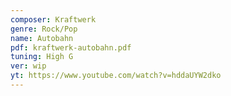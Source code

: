 ```yaml
---
composer: Kraftwerk
genre: Rock/Pop
name: Autobahn
pdf: kraftwerk-autobahn.pdf
tuning: High G
ver: wip
yt: https://www.youtube.com/watch?v=hddaUYW2dko
---
```

